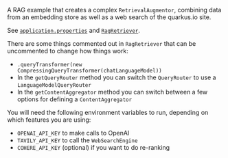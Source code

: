 A RAG example that creates a complex `RetrievalAugmentor`, combining data from an embedding store as well as a web search of the quarkus.io site.

See [`application.properties`](src/main/resources/application.properties) and [`RagRetriever`](src/main/java/dev/langchain4j/quarkus/deepdive/RagRetriever.java).

There are some things commented out in `RagRetriever` that can be uncommented to change how things work:

- `.queryTransformer(new CompressingQueryTransformer(chatLanguageModel))`
- In the `getQueryRouter` method you can switch the `QueryRouter` to use a `LanguageModelQueryRouter`
- In the `getContentAggregator` method you can switch between a few options for defining a `ContentAggregator`

You will need the following environment variables to run, depending on which features you are using:
- `OPENAI_API_KEY` to make calls to OpenAI
- `TAVILY_API_KEY` to call the `WebSearchEngine`
- `COHERE_API_KEY` (optional) if you want to do re-ranking